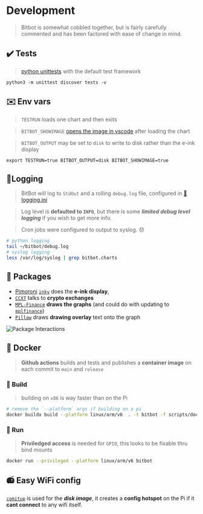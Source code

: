 # Development

> Bitbot is somewhat cobbled together, but is fairly carefully commented and has been factored with ease of change in mind.  

## ✔️ Tests 
> [python unittests](/tests) with the default test framework 
    
    python3 -m unittest discover tests -v

## ✉️ Env vars 
> `TESTRUN` loads one chart and then exits

> `BITBOT_SHOWIMAGE` [opens the image in vscode](/run.py) after loading the chart

> `BITBOT_OUTPUT` may be set to `disk` to write to disk rather than the e-ink display

    export TESTRUN=true BITBOT_OUTPUT=disk BITBOT_SHOWIMAGE=true

## 🌳Logging 
> BitBot will log to `StdOut` and a rolling `debug.log` file, configured in [📁logging.ini](/logging.ini)

> Log level is **defaulted to `INFO`**, but there is some ***limited debug level logging*** if you wish to get more info.

> Cron jobs were configured to output to syslog. 😞
```sh
# python logging
tail ~/bitbot/debug.log
# syslog logging
less /var/log/syslog | grep bitbot.charts
```

## 🎁 Packages 
 - [Pimoroni](pimoroni.com) [`inky`](https://github.com/pimoroni/inky) does the **e-ink display**, 
 - [`CCXT`](https://github.com/ccxt/ccxt) talks to **crypto exchanges**
 - [`MPL-Finance`](https://github.com/matplotlib/mpl-finance) **draws the graphs** (and could do with updating to [`mplfinance`](https://github.com/matplotlib/mplfinance))
 - [`Pillow`](https://github.com/python-pillow/Pillow) draws **drawing overlay** text onto the graph

![Package Interactions](http://www.plantuml.com/plantuml/svg/3Oon3KCX30NxFqMo0EvJ_LN0M7mhO11-LjOFrUckkDkHDsBqwwt6FQh4xgy7MFuXslcNckA94YwRfq4CYUUWEgseDIgACa4Zgvt6JcT5A_CtD_6qZbstM3ty0m00)

## 🐳 Docker 
> **Github actions** builds and tests and publishes a **container image** on each commit to `main` and `release`
### 🐳 Build 
> building on `x86` is way faster than on the Pi  
```sh
# remove the `--platform` args if building on a pi
docker buildx build --platform linux/arm/v6  . -t bitbot -f scripts/docker/dockerfile --progress string
```
### 🐳 Run
> **Priviledged access** is needed for `GPIO`, this looks to be fixable thru bind mounts  
```sh
docker run --privileged --platform linux/arm/v6 bitbot
```
## 📻 Easy WiFi config 
[`comitup`](https://github.com/davesteele/comitup) is used for the ***disk image***, it creates a **config hotspot** on the Pi if it **cant connect** to any wifi itself.